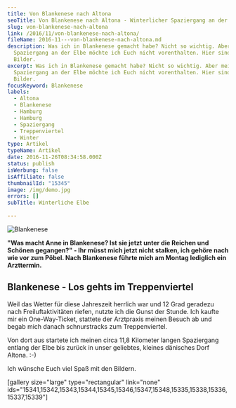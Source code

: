 ```yaml
---
title: Von Blankenese nach Altona
seoTitle: Von Blankenese nach Altona - Winterlicher Spaziergang an der Elbe
slug: von-blankenese-nach-altona
link: /2016/11/von-blankenese-nach-altona/
fileName: 2016-11---von-blankenese-nach-altona.md
description: Was ich in Blankenese gemacht habe? Nicht so wichtig. Aber meinen
  Spaziergang an der Elbe möchte ich Euch nicht vorenthalten. Hier sind meine
  Bilder.
excerpt: Was ich in Blankenese gemacht habe? Nicht so wichtig. Aber meinen
  Spaziergang an der Elbe möchte ich Euch nicht vorenthalten. Hier sind meine
  Bilder.
focusKeyword: Blankenese
labels:
  - Altona
  - Blankenese
  - Hamburg
  - Hamburg
  - Spaziergang
  - Treppenviertel
  - Winter
type: Artikel
typeName: Artikel
date: 2016-11-26T08:34:58.000Z
status: publish
isWerbung: false
isAffiliate: false
thumbnailId: "15345"
image: /img/demo.jpg
errors: []
subTitle: Winterliche Elbe
  
---
```


![Blankenese](http://cardamonchai.com/wp-content/uploads/2016/11/31047545891_118f076322_z-640x640.jpg '"Unten am Fluss, die Füße im Sand und den Blick auf die gewaltigen Tiere..."')

**"Was macht Anne in Blankenese? Ist sie jetzt unter die Reichen und Schönen
gegangen?" - Ihr müsst mich jetzt nicht stalken, ich gehöre nach wie vor zum
Pöbel. Nach Blankenese führte mich am Montag lediglich ein Arzttermin.**

## Blankenese - Los gehts im Treppenviertel

Weil das Wetter für diese Jahreszeit herrlich war und 12 Grad geradezu nach
Freiluftaktivitäten riefen, nutzte ich die Gunst der Stunde. Ich kaufte mir ein
One-Way-Ticket, stattete der Arztpraxis meinen Besuch ab und begab mich danach
schnurstracks zum Treppenviertel.

Von dort aus startete ich meinen circa 11,8 Kilometer langen Spaziergang entlang
der Elbe bis zurück in unser geliebtes, kleines dänisches Dorf Altona. :-)

Ich wünsche Euch viel Spaß mit den Bildern.

[gallery size="large" type="rectangular" link="none"
ids="15341,15342,15343,15344,15345,15346,15347,15348,15335,15338,15336,15337,15339"]

  